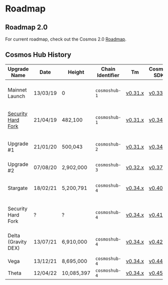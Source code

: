 <!--
order: false
parent:
  title: Roadmap
  order: 7
-->

# Roadmap

## Roadmap 2.0

For current roadmap, check out the Cosmos 2.0 [Roadmap](./cosmos-hub-roadmap-2.0.md).

## Cosmos Hub History
| Upgrade Name        | Date          | Height    | Chain Identifier | Tm      | Cosmos SDK | Gaia                     | IBC                      |
|---------------------|---------------|-----------|---------------|------------|------------|--------------------------|--------------------------|
| Mainnet Launch      | 13/03/19    | 0         | `cosmoshub-1` | [v0.31.x](https://github.com/tendermint/tendermint/releases/tag/v0.31.11)          | [v0.33.x](https://github.com/cosmos/cosmos-sdk/releases/tag/v0.33.2)    |  _Included in Cosmos SDK_ | n/a                      |
| [Security Hard Fork](https://forum.cosmos.network/t/critical-cosmossdk-security-advisory-updated/2211)  | 21/04/19    | 482,100   | `cosmoshub-1` | [v0.31.x](https://github.com/tendermint/tendermint/releases/tag/v0.31.11)          | [v0.34.x](https://github.com/cosmos/cosmos-sdk/releases/tag/v0.34.6)    |   _Included in Cosmos SDK_)                  | n/a                      |
| Upgrade #1          | 21/01/20    | 500,043   | `cosmoshub-2` | [v0.31.x](https://github.com/tendermint/tendermint/releases/tag/v0.31.11)          | [v0.34.x](https://github.com/cosmos/cosmos-sdk/releases/tag/v0.34.10)    |   _Included in Cosmos SDK_)                  | n/a                      |
| Upgrade #2          | 07/08/20    | 2,902,000 | `cosmoshub-3` | [v0.32.x](https://github.com/tendermint/tendermint/releases/tag/v0.32.14)          | [v0.37.x](https://github.com/cosmos/cosmos-sdk/releases/tag/v0.37.15)    | [v2.0.x](https://github.com/cosmos/gaia/releases/tag/v2.0.14)                   | n/a                      |
| Stargate            | 18/02/21    | 5,200,791 | `cosmoshub-4` | [v0.34.x](https://github.com/tendermint/tendermint/releases/tag/v0.34.3)          | [v0.40.x](https://github.com/cosmos/cosmos-sdk/releases/tag/v0.40.1)    | [v4.0.x](https://github.com/cosmos/gaia/releases/tag/v4.0.6)                   | _Included in Cosmos SDK_ |
| Security Hard Fork  | ?             | ?         | `cosmoshub-4` | [v0.34.x](https://github.com/tendermint/tendermint/releases/tag/v0.34.8)          | [v0.41.x](https://github.com/cosmos/cosmos-sdk/releases/tag/v0.41.4)    | [v4.2.x](https://github.com/cosmos/gaia/releases/tag/v4.2.1)                   | _Included in Cosmos SDK_ |
| Delta (Gravity DEX) | 13/07/21    | 6,910,000 | `cosmoshub-4` | [v0.34.x](https://github.com/tendermint/tendermint/releases/tag/v0.34.13)          | [v0.42.x](https://github.com/cosmos/cosmos-sdk/releases/tag/v0.42.10)    | [v5.0.x](https://github.com/cosmos/gaia/releases/tag/v5.0.8)                   | _Included in Cosmos SDK_ |
| Vega                | 13/12/21    | 8,695,000 | `cosmoshub-4` | [v0.34.x](https://github.com/tendermint/tendermint/releases/tag/v0.34.14)          | [v0.44.x](https://github.com/cosmos/cosmos-sdk/releases/tag/v0.44.5)    | [v6.0.x](https://github.com/cosmos/gaia/releases/tag/v6.0.4)                   | [v2.0.x](https://github.com/cosmos/ibc-go/releases/tag/v2.0.3)                   |
| Theta                | 12/04/22    | 10,085,397 | `cosmoshub-4` | [v0.34.x](https://github.com/tendermint/tendermint/releases/tag/v0.34.14)          | [v0.45.x](https://github.com/cosmos/cosmos-sdk/releases/tag/v0.45.1)    | [v7.0.x](https://github.com/cosmos/gaia/releases/tag/v7.0.0)                   | [v3.0.x](https://github.com/cosmos/ibc-go/releases/tag/v3.0.0)                   |

